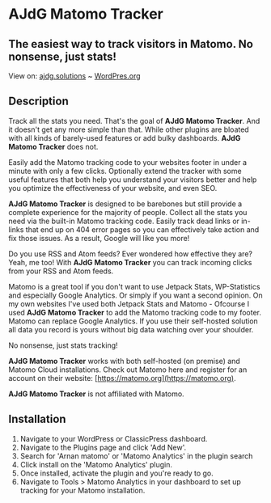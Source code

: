 # AJdG Matomo Tracker
## The easiest way to track visitors in Matomo. No nonsense, just stats!

View on: [ajdg.solutions](https://ajdg.solutions/product/matomo-tracker/) ~ [WordPres.org](https://wordpress.org/plugins/matomo-analytics/)

## Description
Track all the stats you need. That's the goal of **AJdG Matomo Tracker**. And it doesn't get any more simple than that.
While other plugins are bloated with all kinds of barely-used features or add bulky dashboards. **AJdG Matomo Tracker** does not.

Easily add the Matomo tracking code to your websites footer in under a minute with only a few clicks. Optionally extend the tracker with some useful features that both help you understand your visitors better and help you optimize the effectiveness of your website, and even SEO.

**AJdG Matomo Tracker** is designed to be barebones but still provide a complete experience for the majority of people.
Collect all the stats you need via the built-in Matomo tracking code.
Easily track dead links or in-links that end up on 404 error pages so you can effectively take action and fix those issues. As a result, Google will like you more!

Do you use RSS and Atom feeds? Ever wondered how effective they are? Yeah, me too!
With **AJdG Matomo Tracker** you can track incoming clicks from your RSS and Atom feeds.

Matomo is a great tool if you don't want to use Jetpack Stats, WP-Statistics and especially Google Analytics.
Or simply if you want a second opinion. On my own websites I've used both Jetpack Stats and Matomo - Ofcourse I used **AJdG Matomo Tracker** to add the Matomo tracking code to my footer.
Matomo can replace Google Analytics. If you use their self-hosted solution all data you record is yours without big data watching over your shoulder.

No nonsense, just stats tracking!

**AJdG Matomo Tracker** works with both self-hosted (on premise) and Matomo Cloud installations.
Check out Matomo here and register for an account on their website: [https://matomo.org](https://matomo.org).

**AJdG Matomo Tracker** is not affiliated with Matomo.

## Installation
1. Navigate to your WordPress or ClassicPress dashboard.
2. Navigate to the Plugins page and click 'Add New'.
3. Search for 'Arnan matomo' or 'Matomo Analytics' in the plugin search
4. Click install on the 'Matomo Analytics' plugin.
5. Once installed, activate the plugin and you're ready to go.
6. Navigate to Tools > Matomo Analytics in your dashboard to set up tracking for your Matomo installation.
